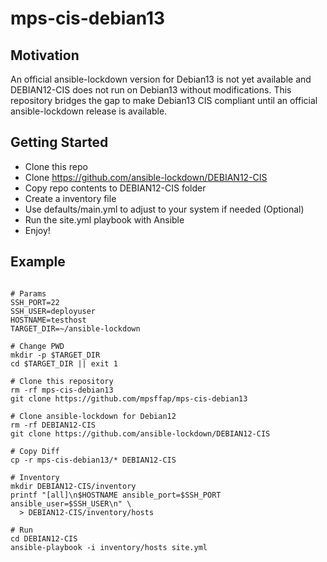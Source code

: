 # mps-cis-debian13

## Motivation

An official ansible-lockdown version for Debian13 is not yet available
and DEBIAN12-CIS does not run on Debian13 without modifications.
This repository bridges the gap to make Debian13 CIS compliant
until an official ansible-lockdown release is available.

## Getting Started

- Clone this repo
- Clone <https://github.com/ansible-lockdown/DEBIAN12-CIS>
- Copy repo contents to DEBIAN12-CIS folder
- Create a inventory file
- Use defaults/main.yml to adjust to your system if needed (Optional)
- Run the site.yml playbook with Ansible
- Enjoy!

## Example

```

# Params
SSH_PORT=22
SSH_USER=deployuser
HOSTNAME=testhost
TARGET_DIR=~/ansible-lockdown

# Change PWD
mkdir -p $TARGET_DIR
cd $TARGET_DIR || exit 1

# Clone this repository
rm -rf mps-cis-debian13
git clone https://github.com/mpsffap/mps-cis-debian13

# Clone ansible-lockdown for Debian12
rm -rf DEBIAN12-CIS
git clone https://github.com/ansible-lockdown/DEBIAN12-CIS

# Copy Diff
cp -r mps-cis-debian13/* DEBIAN12-CIS

# Inventory
mkdir DEBIAN12-CIS/inventory
printf "[all]\n$HOSTNAME ansible_port=$SSH_PORT ansible_user=$SSH_USER\n" \
  > DEBIAN12-CIS/inventory/hosts

# Run
cd DEBIAN12-CIS
ansible-playbook -i inventory/hosts site.yml

```


